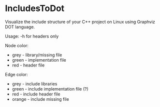 # IncludesToDot

Visualize the include structure of your C++ project on Linux using Graphviz DOT language.

Usage: -h for headers only

Node color:   
- grey - library/missing file
- green - implementation file
- red - header file
              
Edge color:
- grey - include libraries
- green - include implementation file (?)
- red - include header file
- orange - include missing file
